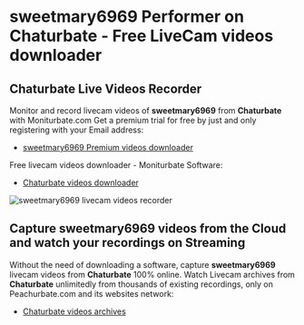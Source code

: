 # sweetmary6969 Performer on Chaturbate - Free LiveCam videos downloader

## Chaturbate Live Videos Recorder

Monitor and record livecam videos of **sweetmary6969** from **Chaturbate** with Moniturbate.com
Get a premium trial for free by just and only registering with your Email address:
* [sweetmary6969 Premium videos downloader](https://moniturbate.com/request-demo-licence-key.html)

Free livecam videos downloader - Moniturbate Software:
* [Chaturbate videos downloader](https://moniturbate.com/moniturbate-download-software.html)

![sweetmary6969 livecam videos recorder](https://peachurnet.com/templates/moniturbate-software.png)


## Capture sweetmary6969 videos from the Cloud and watch your recordings on Streaming

Without the need of downloading a software, capture **sweetmary6969** livecam videos from **Chaturbate** 100% online.
Watch Livecam archives from **Chaturbate** unlimitedly from thousands of existing recordings, only on Peachurbate.com and its websites network:
* [Chaturbate videos archives](https://peachurnet.com/)